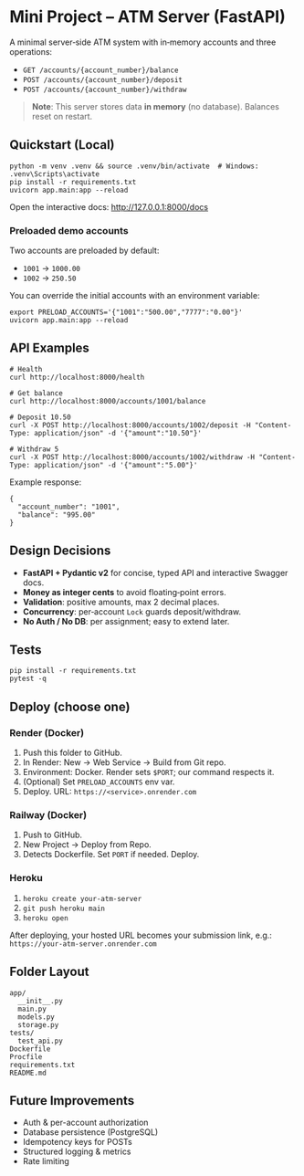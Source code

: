 # Mini Project – ATM Server (FastAPI)

A minimal server‑side ATM system with in‑memory accounts and three operations:

- `GET /accounts/{account_number}/balance`
- `POST /accounts/{account_number}/deposit`
- `POST /accounts/{account_number}/withdraw`

> **Note**: This server stores data **in memory** (no database). Balances reset on restart.

## Quickstart (Local)

```
python -m venv .venv && source .venv/bin/activate  # Windows: .venv\Scripts\activate
pip install -r requirements.txt
uvicorn app.main:app --reload
```

Open the interactive docs: http://127.0.0.1:8000/docs

### Preloaded demo accounts
Two accounts are preloaded by default:
- `1001` → `1000.00`
- `1002` → `250.50`

You can override the initial accounts with an environment variable:
```
export PRELOAD_ACCOUNTS='{"1001":"500.00","7777":"0.00"}'
uvicorn app.main:app --reload
```

## API Examples

```
# Health
curl http://localhost:8000/health

# Get balance
curl http://localhost:8000/accounts/1001/balance

# Deposit 10.50
curl -X POST http://localhost:8000/accounts/1002/deposit -H "Content-Type: application/json" -d '{"amount":"10.50"}'

# Withdraw 5
curl -X POST http://localhost:8000/accounts/1002/withdraw -H "Content-Type: application/json" -d '{"amount":"5.00"}'
```

Example response:
```
{
  "account_number": "1001",
  "balance": "995.00"
}
```

## Design Decisions

- **FastAPI + Pydantic v2** for concise, typed API and interactive Swagger docs.
- **Money as integer cents** to avoid floating‑point errors.
- **Validation**: positive amounts, max 2 decimal places.
- **Concurrency**: per‑account `Lock` guards deposit/withdraw.
- **No Auth / No DB**: per assignment; easy to extend later.

## Tests

```
pip install -r requirements.txt
pytest -q
```

## Deploy (choose one)

### Render (Docker)
1. Push this folder to GitHub.
2. In Render: New → Web Service → Build from Git repo.
3. Environment: Docker. Render sets `$PORT`; our command respects it.
4. (Optional) Set `PRELOAD_ACCOUNTS` env var.
5. Deploy. URL: `https://<service>.onrender.com`

### Railway (Docker)
1. Push to GitHub.
2. New Project → Deploy from Repo.
3. Detects Dockerfile. Set `PORT` if needed. Deploy.

### Heroku
1. `heroku create your-atm-server`
2. `git push heroku main`
3. `heroku open`

After deploying, your hosted URL becomes your submission link, e.g.:
`https://your-atm-server.onrender.com`

## Folder Layout

```
app/
  __init__.py
  main.py
  models.py
  storage.py
tests/
  test_api.py
Dockerfile
Procfile
requirements.txt
README.md
```

## Future Improvements

- Auth & per-account authorization
- Database persistence (PostgreSQL)
- Idempotency keys for POSTs
- Structured logging & metrics
- Rate limiting
